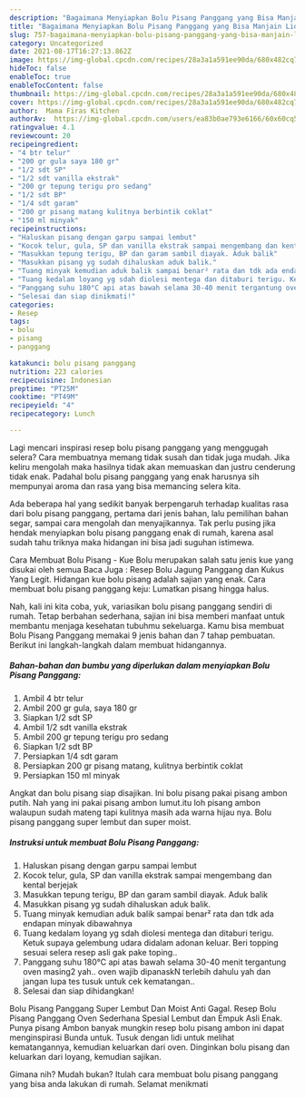 ```yaml
---
description: "Bagaimana Menyiapkan Bolu Pisang Panggang yang Bisa Manjain Lidah"
title: "Bagaimana Menyiapkan Bolu Pisang Panggang yang Bisa Manjain Lidah"
slug: 757-bagaimana-menyiapkan-bolu-pisang-panggang-yang-bisa-manjain-lidah
category: Uncategorized
date: 2021-08-17T16:27:13.862Z
image: https://img-global.cpcdn.com/recipes/28a3a1a591ee90da/680x482cq70/bolu-pisang-panggang-foto-resep-utama.jpg
hideToc: false
enableToc: true
enableTocContent: false
thumbnail: https://img-global.cpcdn.com/recipes/28a3a1a591ee90da/680x482cq70/bolu-pisang-panggang-foto-resep-utama.jpg
cover: https://img-global.cpcdn.com/recipes/28a3a1a591ee90da/680x482cq70/bolu-pisang-panggang-foto-resep-utama.jpg
author:  Mama Firas Kitchen
authorAv:  https://img-global.cpcdn.com/users/ea83b0ae793e6166/60x60cq50/avatar.jpg
ratingvalue: 4.1
reviewcount: 20
recipeingredient:
- "4 btr telur"
- "200 gr gula saya 180 gr"
- "1/2 sdt SP"
- "1/2 sdt vanilla ekstrak"
- "200 gr tepung terigu pro sedang"
- "1/2 sdt BP"
- "1/4 sdt garam"
- "200 gr pisang matang kulitnya berbintik coklat"
- "150 ml minyak"
recipeinstructions:
- "Haluskan pisang dengan garpu sampai lembut"
- "Kocok telur, gula, SP dan vanilla ekstrak sampai mengembang dan kental berjejak"
- "Masukkan tepung terigu, BP dan garam sambil diayak. Aduk balik"
- "Masukkan pisang yg sudah dihaluskan aduk balik."
- "Tuang minyak kemudian aduk balik sampai benar² rata dan tdk ada endapan minyak dibawahnya"
- "Tuang kedalam loyang yg sdah diolesi mentega dan ditaburi terigu. Ketuk supaya gelembung udara didalam adonan keluar. Beri topping sesuai selera resep asli gak pake toping.."
- "Panggang suhu 180°C api atas bawah selama 30-40 menit tergantung oven masing2 yah.. oven wajib dipanaskN terlebih dahulu yah dan jangan lupa tes tusuk untuk cek kematangan.."
- "Selesai dan siap dinikmati!"
categories:
- Resep
tags:
- bolu
- pisang
- panggang

katakunci: bolu pisang panggang 
nutrition: 223 calories
recipecuisine: Indonesian
preptime: "PT25M"
cooktime: "PT49M"
recipeyield: "4"
recipecategory: Lunch

---
```



Lagi mencari inspirasi resep bolu pisang panggang yang menggugah selera? Cara membuatnya memang tidak susah dan tidak juga mudah. Jika keliru mengolah maka hasilnya tidak akan memuaskan dan justru cenderung tidak enak. Padahal bolu pisang panggang yang enak harusnya sih mempunyai aroma dan rasa yang bisa memancing selera kita.


Ada beberapa hal yang sedikit banyak berpengaruh terhadap kualitas rasa dari bolu pisang panggang, pertama dari jenis bahan, lalu pemilihan bahan segar, sampai cara mengolah dan menyajikannya. Tak perlu pusing jika hendak menyiapkan bolu pisang panggang enak di rumah, karena asal sudah tahu triknya maka hidangan ini bisa jadi suguhan istimewa.

Cara Membuat Bolu Pisang - Kue Bolu merupakan salah satu jenis kue yang disukai oleh semua Baca Juga : Resep Bolu Jagung Panggang dan Kukus Yang Legit. Hidangan kue bolu pisang adalah sajian yang enak. Cara membuat bolu pisang panggang keju: Lumatkan pisang hingga halus.


Nah, kali ini kita coba, yuk, variasikan bolu pisang panggang sendiri di rumah. Tetap berbahan sederhana, sajian ini bisa memberi manfaat untuk membantu menjaga kesehatan tubuhmu sekeluarga. Kamu bisa membuat Bolu Pisang Panggang memakai 9 jenis bahan dan 7 tahap pembuatan. Berikut ini langkah-langkah dalam membuat hidangannya.

<!--inarticleads1-->

##### Bahan-bahan dan bumbu yang diperlukan dalam menyiapkan Bolu Pisang Panggang:

1. Ambil 4 btr telur
1. Ambil 200 gr gula, saya 180 gr
1. Siapkan 1/2 sdt SP
1. Ambil 1/2 sdt vanilla ekstrak
1. Ambil 200 gr tepung terigu pro sedang
1. Siapkan 1/2 sdt BP
1. Persiapkan 1/4 sdt garam
1. Persiapkan 200 gr pisang matang, kulitnya berbintik coklat
1. Persiapkan 150 ml minyak


Angkat dan bolu pisang siap disajikan. Ini bolu pisang pakai pisang ambon putih. Nah yang ini pakai pisang ambon lumut.itu loh pisang ambon walaupun sudah mateng tapi kulitnya masih ada warna hijau nya. Bolu pisang panggang super lembut dan super moist. 

<!--inarticleads2-->

##### Instruksi untuk membuat Bolu Pisang Panggang:

1. Haluskan pisang dengan garpu sampai lembut
1. Kocok telur, gula, SP dan vanilla ekstrak sampai mengembang dan kental berjejak
1. Masukkan tepung terigu, BP dan garam sambil diayak. Aduk balik
1. Masukkan pisang yg sudah dihaluskan aduk balik.
1. Tuang minyak kemudian aduk balik sampai benar² rata dan tdk ada endapan minyak dibawahnya
1. Tuang kedalam loyang yg sdah diolesi mentega dan ditaburi terigu. Ketuk supaya gelembung udara didalam adonan keluar. Beri topping sesuai selera resep asli gak pake toping..
1. Panggang suhu 180°C api atas bawah selama 30-40 menit tergantung oven masing2 yah.. oven wajib dipanaskN terlebih dahulu yah dan jangan lupa tes tusuk untuk cek kematangan..
1. Selesai dan siap dihidangkan!

Bolu Pisang Panggang Super Lembut Dan Moist Anti Gagal. Resep Bolu Pisang Panggang Oven Sederhana Spesial Lembut dan Empuk Asli Enak. Punya pisang Ambon banyak mungkin resep bolu pisang ambon ini dapat menginspirasi Bunda untuk. Tusuk dengan lidi untuk melihat kematangannya, kemudian keluarkan dari oven. Dinginkan bolu pisang dan keluarkan dari loyang, kemudian sajikan. 

Gimana nih? Mudah bukan? Itulah cara membuat bolu pisang panggang yang bisa anda lakukan di rumah. Selamat menikmati
